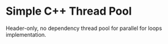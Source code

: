 Simple C++ Thread Pool
======================

Header-only, no dependency thread pool for parallel for loops implementation.
